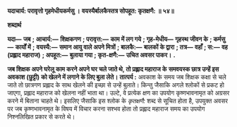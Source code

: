 **यदाचार्य: परावृत्तो गृहमेधीयकर्मसु ।** **वयस्यैर्बालकैस्तत्र सोपहूत: कृतक्षणै: ॥ ५४॥** 

**शब्दार्थ** 

**यदा—** **जब** **; आचार्य:—** **शिक्षकगण** **; परावृत्त:—** **काम में लग गये** **; गृह-मेधीय—** **गृहस्थ जीवन के** **; कर्मसु—** **कार्यों में** **;** **वयस्यै:—** **समान आयु वाले अपने मित्रों** **; बालकै:—** **बालकों के द्वारा** **; तत्र—** **वहाँ** **; स:—** **वह (प्रह्लाद महाराज)** **; अपहूत:—** **बुलाया गया** **; कृत-क्षणै:—** **उचित अवसर पाकर।** **.** 

**जब शिक्षक अपने घरेलू काम करने अपने घर चले जाते थे, तो प्रह्लाद महाराज के** **समवयस्क छात्र उन्हें इस अवकाश (छुट्टी) को खेलने में लगाने के लिए बुला लेते।** **तात्पर्य :** अवकाश के समय जब शिक्षक कक्षा से चले जाते तो छात्रगण प्रह्लाद के साथ खेलने की इच्छा से उन्हें बुलाते। किन्तु जैसाकि अगले श्लोकों से प्रकट हो जाएगा, प्रह्लाद महाराज को खेलना नहीं भाता था। उल्टे, वे प्रत्येक क्षण का उपयोग कृष्णभावनामृत को अग्रसर करने में बिताना चाहते थे। इसलिए जैसाकि इस श्लोक के *कृतक्षणै:* शब्द से सूचित होता है, उपयुक्त अवसर पर जब कृष्णभावनामृत के विषय में विचार करना सश्भव होता तो प्रह्लाद महाराज समय का उपयोग निश्नलिखित प्रकार से करते थे।  